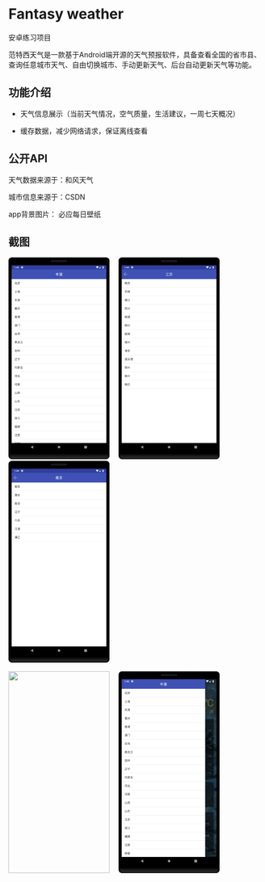 # Fantasy weather  
  安卓练习项目  
  
  范特西天气是一款基于Android端开源的天气预报软件，具备查看全国的省市县、查询任意城市天气、自由切换城市、手动更新天气、后台自动更新天气等功能。
## 功能介绍  
* 天气信息展示（当前天气情况，空气质量，生活建议，一周七天概况）  
  
* 缓存数据，减少网络请求，保证离线查看
## 公开API
天气数据来源于：和风天气

城市信息来源于：CSDN

app背景图片： 必应每日壁纸

## 截图
<img src="https://github.com/ChengmingFan/ChengmingFan.github.io/blob/master/img/device-2019-10-16-144412.png?raw=true" width="200" height="400"/>&ensp;&ensp;
<img src="https://github.com/ChengmingFan/ChengmingFan.github.io/blob/master/img/device-2019-10-16-144430.png?raw=true" width="200" height="400"/>&ensp;&ensp;
<img src="https://github.com/ChengmingFan/ChengmingFan.github.io/blob/master/img/device-2019-10-16-144501.png?raw=true" width="200" height="400"/>  

<img src="https://github.com/ChengmingFan/ChengmingFan.github.io/blob/master/img/device-2019-10-16-144525.png?raw=true" width="200" height="400"/>&ensp;&ensp;
<img src="https://github.com/ChengmingFan/ChengmingFan.github.io/blob/master/img/device-2019-10-16-144540.png?raw=true" width="200" height="400"/>
